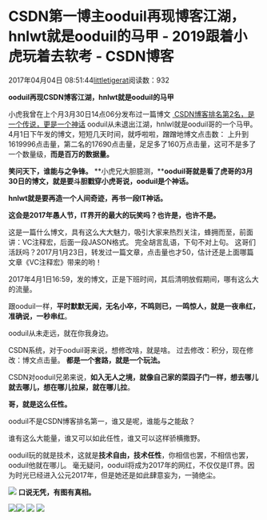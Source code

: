 
# CSDN第一博主ooduil再现博客江湖，hnlwt就是ooduil的马甲 - 2019跟着小虎玩着去软考 - CSDN博客

2017年04月04日 08:51:44[littletigerat](https://me.csdn.net/littletigerat)阅读数：932



**ooduil再现CSDN博客江湖，hnlwt就是ooduil的马甲**

小虎我曾在上个月3月30日14点06分发布过一篇博文
[ CSDN博客排名第2名，是一个传说，更是一个神话](http://blog.csdn.net/littletigerat/article/details/68485928)
ooduil从未退出江湖，hnlwl就是ooduil哥的一个马甲。
4月1日下午发的博文，短短几天时间，就呼啦啦，蹭蹭地博文点击数：
上升到1619996点击量，第二名的17690点击量，足足多了160万点击量，这可不是多了一个数量级，**而是百万的数据量。**

**笑问天下，谁能与之争锋。**
**小虎兄大胆臆测，****ooduil哥就是看了虎哥的3月30日的博文，就是要斗胆戳穿小虎哥说，****ooduil****是个神话。**

**hnlwt就是要再造一个人间奇迹，再书一段IT神话。**

**这会是2017年愚人节，IT界开的最大的玩笑吗？也许是，也许不是。**

这是一篇什么博文，具有这么大大魅力，吸引大家来热烈关注，蜂拥而至，前面讲：VC注释宏，后面一段JASON格式。
完全胡言乱语，下句不对上句。
这哥们活跃吗？2017月1月23日，转发过一篇文章，点击量也才50，估计还是上面哪篇文章《VC注释宏》带来的哟！

2017年4月1日16:59，发的博文，正是下班时间，其后清明放假期间，哪有这么大的流量。

跟ooduil一样，**平时默默无闻，无名小卒，不鸣则已，一鸣惊人，****就是一夜串红，准确说，一秒****串红**。

ooduil从未走远，就在你我身边。

CSDN系统，对于ooduil哥来说，想修改啥，就是啥。
过去修改：积分，现在修改：博文点击量。
**都是一个套路，就是一个玩法。**

CSDN对ooduil兄弟来说，**如入无人之境，就像自己家的菜园子门一样，想去哪儿就去哪儿，想在哪儿拉屎，就在哪儿拉**。

**哥，就是这么任性。**

ooduil不是CSDN博客排名第一，谁又是呢，谁能与之能敌？

谁有这么大能量，谁又可以如此任性，谁又可以这样骄横撒野。

ooduil玩的就是技术，这就是**技术自由，技术任性**，你相信也罢，不相信也罢，ooduil他就在哪儿。
毫无疑问，ooduil将成为2017年的网红，不仅仅是IT界。因为时光已经进入公元2017年，但是她还是如此肆意妄为，一骑绝尘。

![](https://img-blog.csdn.net/20170404084830681)
**口说无凭，有图有真相。**

![](https://img-blog.csdn.net/20170404082849063?watermark/2/text/aHR0cDovL2Jsb2cuY3Nkbi5uZXQvbGl0dGxldGlnZXJhdA==/font/5a6L5L2T/fontsize/400/fill/I0JBQkFCMA==/dissolve/70/gravity/SouthEast)![](https://img-blog.csdn.net/20170404082904028?watermark/2/text/aHR0cDovL2Jsb2cuY3Nkbi5uZXQvbGl0dGxldGlnZXJhdA==/font/5a6L5L2T/fontsize/400/fill/I0JBQkFCMA==/dissolve/70/gravity/SouthEast)
![](https://img-blog.csdn.net/20170404083134845?watermark/2/text/aHR0cDovL2Jsb2cuY3Nkbi5uZXQvbGl0dGxldGlnZXJhdA==/font/5a6L5L2T/fontsize/400/fill/I0JBQkFCMA==/dissolve/70/gravity/SouthEast)
![](https://img-blog.csdn.net/20170404083145423?watermark/2/text/aHR0cDovL2Jsb2cuY3Nkbi5uZXQvbGl0dGxldGlnZXJhdA==/font/5a6L5L2T/fontsize/400/fill/I0JBQkFCMA==/dissolve/70/gravity/SouthEast)


